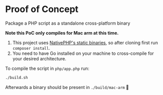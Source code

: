 # Proof of Concept

Package a PHP script as a standalone cross-platform binary

**Note this PoC only compiles for Mac arm at this time.**

1. This project uses [NativePHP's static binaries](https://github.com/NativePHP/php-bin), so after cloning first run `composer install`.
2. You need to have Go installed on your machine to cross-compile for your desired architecture.

To compile the script in `php/app.php` run:

```bash
./build.sh
```

Afterwards a binary should be present in `./build/mac-arm` 🚀
